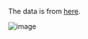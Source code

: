 

The data is from [here](http://www.tdcj.state.tx.us/death_row/dr_executed_offenders.html).

![image](https://user-images.githubusercontent.com/351828/50779729-5fee5400-12a1-11e9-8351-a5a099687c31.png)
